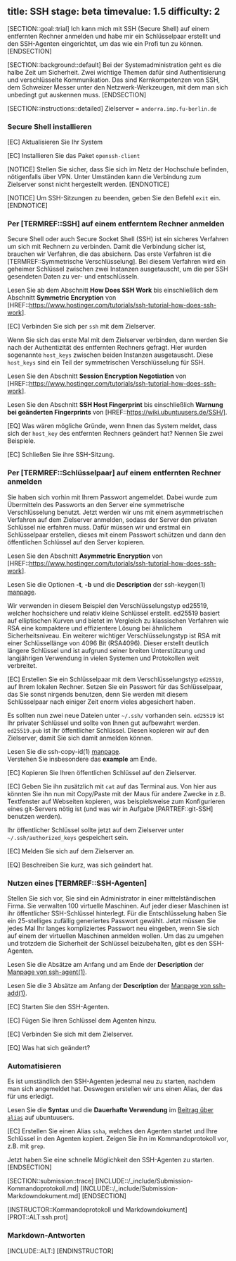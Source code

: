 title: SSH
stage: beta
timevalue: 1.5
difficulty: 2
---

[SECTION::goal::trial]
Ich kann mich mit SSH (Secure Shell) auf einem entfernten Rechner anmelden und habe mir
ein Schlüsselpaar erstellt und den SSH-Agenten eingerichtet, um das wie ein Profi tun zu können.
[ENDSECTION]

[SECTION::background::default]
Bei der Systemadministration geht es die halbe Zeit um Sicherheit.
Zwei wichtige Themen dafür sind Authentisierung und verschlüsselte Kommunikation.
Das sind Kernkompetenzen von SSH, dem Schweizer Messer unter den Netzwerk-Werkzeugen,
mit dem man sich unbedingt gut auskennen muss.
[ENDSECTION]

[SECTION::instructions::detailed]
<replacement id='ssh-targetserver'>
Zielserver = `andorra.imp.fu-berlin.de`
</replacement>


### Secure Shell installieren

[EC] Aktualisieren Sie Ihr System

[EC] Installieren Sie das Paket `openssh-client`

[NOTICE]
Stellen Sie sicher, dass Sie sich im Netz der Hochschule befinden, nötigenfalls über VPN. 
Unter Umständen kann die Verbindung zum Zielserver sonst nicht hergestellt werden.
[ENDNOTICE]

[NOTICE]
Um SSH-Sitzungen zu beenden, geben Sie den Befehl `exit` ein.
[ENDNOTICE]

### Per [TERMREF::SSH] auf einem entferntem Rechner anmelden

Secure Shell oder auch Secure Socket Shell (SSH) ist ein sicheres Verfahren um sich mit Rechnern 
zu verbinden.
Damit die Verbindung sicher ist, brauchen wir Verfahren, die das absichern.
Das erste Verfahren ist die [TERMREF::Symmetrische Verschlüsselung].
Bei diesem Verfahren wird ein geheimer Schlüssel zwischen zwei Instanzen ausgetauscht, um die per 
SSH gesendeten Daten zu ver- und entschlüsseln.

Lesen Sie ab dem Abschnitt **How Does SSH Work** bis einschließlich dem Abschnitt **Symmetric Encryption** von 
[HREF::https://www.hostinger.com/tutorials/ssh-tutorial-how-does-ssh-work].

[EC] Verbinden Sie sich per `ssh` mit dem Zielserver.

Wenn Sie sich das erste Mal mit dem Zielserver verbinden, dann werden Sie nach der Authentizität 
des entfernten Rechners gefragt. Hier wurden sogenannte `host_keys` zwischen beiden Instanzen ausgetauscht.
Diese `host_keys` sind ein Teil der symmetrischen Verschlüsselung für SSH.

Lesen Sie den Abschnitt **Session Encryption Negotiation** von 
[HREF::https://www.hostinger.com/tutorials/ssh-tutorial-how-does-ssh-work].

Lesen Sie den Abschnitt **SSH Host Fingerprint** bis einschließlich **Warnung bei geänderten Fingerprints**
von [HREF::https://wiki.ubuntuusers.de/SSH/].

[EQ] Was wären mögliche Gründe, wenn Ihnen das System meldet, dass sich der `host_key` des 
entfernten Rechners geändert hat? Nennen Sie zwei Beispiele.

[EC] Schließen Sie ihre SSH-Sitzung.


### Per [TERMREF::Schlüsselpaar] auf einem entfernten Rechner anmelden

Sie haben sich vorhin mit Ihrem Passwort angemeldet. 
Dabei wurde zum Übermitteln des Passworts an den Server eine symmetrische Verschlüsselung benutzt.
Jetzt werden wir uns mit einem asymmetrischen Verfahren auf dem Zielserver anmelden,
sodass der Server den privaten Schlüssel nie erfahren muss.
Dafür müssen wir und erstmal ein Schlüsselpaar erstellen, dieses mit einem Passwort schützen und 
dann den öffentlichen Schlüssel auf den Server kopieren.

Lesen Sie den Abschnitt **Asymmetric Encryption** von 
[HREF::https://www.hostinger.com/tutorials/ssh-tutorial-how-does-ssh-work].

Lesen Sie die Optionen **-t**, **-b** und die **Description** der ssh-keygen(1) 
[manpage](https://man.openbsd.org/ssh-keygen.1).

Wir verwenden in diesem Beispiel den Verschlüsselungstyp ed25519, welcher hochsichere und relativ 
kleine Schlüssel erstellt. ed25519 basiert auf elliptischen Kurven und bietet im Vergleich zu 
klassischen Verfahren wie RSA eine kompaktere und effizientere Lösung bei ähnlichem 
Sicherheitsniveau. Ein weiterer wichtiger Verschlüsselungstyp ist RSA mit einer Schlüssellänge von 
4096 Bit (RSA4096). Dieser erstellt deutlich längere Schlüssel und ist aufgrund 
seiner breiten Unterstützung und langjährigen Verwendung in vielen Systemen und Protokollen weit 
verbreitet.

[EC] Erstellen Sie ein Schlüsselpaar mit dem Verschlüsselungstyp `ed25519`, auf Ihrem lokalen Rechner. 
Setzen Sie ein Passwort für das Schlüsselpaar, das Sie sonst nirgends benutzen, denn Sie werden
mit diesem Schlüsselpaar nach einiger Zeit enorm vieles abgesichert haben.

Es sollten nun zwei neue Dateien unter `~/.ssh/` vorhanden sein. `ed25519` ist Ihr privater Schlüssel 
und sollte von Ihnen gut aufbewahrt werden. `ed25519.pub` ist Ihr öffentlicher Schlüssel. Diesen 
kopieren wir auf den Zielserver, damit Sie sich damit anmelden können.  

Lesen Sie die ssh-copy-id(1) 
[manpage](https://manpages.debian.org/testing/openssh-client/ssh-copy-id.1.en.html).  
Verstehen Sie insbesondere das **example** am Ende. 

[EC] Kopieren Sie Ihren öffentlichen Schlüssel auf den Zielserver.

[EC] Geben Sie ihn zusätzlich mit `cat` auf das Terminal aus.
Von hier aus könnten Sie ihn nun mit Copy/Paste mit der Maus für andere Zwecke in z.B.
Textfenster auf Webseiten kopieren, was beispielsweise zum Konfigurieren eines git-Servers nötig ist
(und was wir in Aufgabe [PARTREF::git-SSH] benutzen werden).

Ihr öffentlicher Schlüssel sollte jetzt auf dem Zielserver unter `~/.ssh/authorized_keys` gespeichert sein. 

[EC] Melden Sie sich auf dem Zielserver an. 

[EQ] Beschreiben Sie kurz, was sich geändert hat.


### Nutzen eines [TERMREF::SSH-Agenten]

Stellen Sie sich vor, Sie sind ein Administrator in einer mittelständischen Firma. Sie 
verwalten 100 virtuelle Maschinen. Auf jeder dieser Maschinen ist ihr öffentlicher SSH-Schlüssel 
hinterlegt. Für die Entschlüsselung haben Sie ein 25-stelliges zufällig generiertes Passwort 
gewählt. Jetzt müssen Sie jedes Mal Ihr langes kompliziertes Passwort neu eingeben, wenn Sie sich 
auf einem der virtuellen Maschinen anmelden wollen. Um das zu umgehen und trotzdem die Sicherheit 
der Schlüssel beizubehalten, gibt es den SSH-Agenten.

Lesen Sie die Absätze am Anfang und am Ende der **Description** der 
[Manpage von ssh-agent(1)](https://man.openbsd.org/ssh-agent.1).

Lesen Sie die 3 Absätze am Anfang der **Description** der
[Manpage von ssh-add(1)](https://man.openbsd.org/ssh-add.1).

[EC] Starten Sie den SSH-Agenten.

[EC] Fügen Sie Ihren Schlüssel dem Agenten hinzu.  

[EC] Verbinden Sie sich mit dem Zielserver.

[EQ] Was hat sich geändert?  


### Automatisieren

Es ist umständlich den SSH-Agenten jedesmal neu zu starten, nachdem man sich angemeldet hat. 
Deswegen erstellen wir uns einen Alias, der das für uns erledigt.

Lesen Sie die **Syntax** und die **Dauerhafte Verwendung** im
[Beitrag über `alias`](https://wiki.ubuntuusers.de/alias/) auf ubuntuusers.

[EC] Erstellen Sie einen Alias `ssha`, welches den Agenten startet und Ihre Schlüssel in den Agenten 
kopiert. Zeigen Sie ihn im Kommandoprotokoll vor, z.B. mit `grep`.

Jetzt haben Sie eine schnelle Möglichkeit den SSH-Agenten zu starten.  
[ENDSECTION]

[SECTION::submission::trace]
[INCLUDE::/_include/Submission-Kommandoprotokoll.md]
[INCLUDE::/_include/Submission-Markdowndokument.md]
[ENDSECTION]

[INSTRUCTOR::Kommandoprotokoll und Markdowndokument]
[PROT::ALT:ssh.prot] 

### Markdown-Antworten
[INCLUDE::ALT:]
[ENDINSTRUCTOR]
